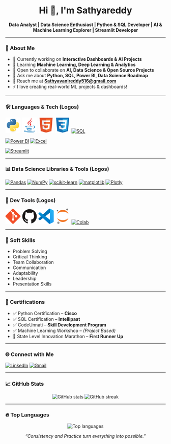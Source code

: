<h1 align="center">Hi 👋, I'm Sathyareddy</h1>

<p align="center">
  <b>Data Analyst | Data Science Enthusiast | Python & SQL Developer | AI & Machine Learning Explorer | Streamlit Developer</b>
</p>

---

### 🚀 About Me
- 🔭 Currently working on **Interactive Dashboards & AI Projects**
- 🌱 Learning **Machine Learning, Deep Learning & Analytics**
- 👯 Open to collaborate on **AI, Data Science & Open Source Projects**
- 💬 Ask me about **Python, SQL, Power BI, Data Science Roadmap**
- 📩 Reach me at **Sathyavanireddy516@gmail.com**
- ⚡ I love creating real-world ML projects & dashboards!

---

### 🛠️ Languages & Tech (Logos)
<p align="left">
  <!-- Programming Languages -->
  <a href="https://www.python.org" target="_blank"><img src="https://raw.githubusercontent.com/devicons/devicon/master/icons/python/python-original.svg" alt="Python" width="48" height="48"/></a>
  <a href="https://www.java.com" target="_blank"><img src="https://raw.githubusercontent.com/devicons/devicon/master/icons/java/java-original.svg" alt="Java" width="48" height="48"/></a>
  <a href="https://developer.mozilla.org/en-US/docs/Web/HTML" target="_blank"><img src="https://raw.githubusercontent.com/devicons/devicon/master/icons/html5/html5-original.svg" alt="HTML5" width="48" height="48"/></a>
  <a href="https://developer.mozilla.org/en-US/docs/Web/CSS" target="_blank"><img src="https://raw.githubusercontent.com/devicons/devicon/master/icons/css3/css3-original.svg" alt="CSS3" width="48" height="48"/></a>
  <a href="https://www.w3.org/TR/2011/WD-SQL-20111102/" target="_blank"><img src="https://img.icons8.com/external-flat-juicy-fish/64/000000/external-sql-coding-and-development-flat-flat-juicy-fish.png" alt="SQL" width="48" height="48"/></a>

  <!-- Data / BI -->
  <a href="https://powerbi.microsoft.com/" target="_blank"><img src="https://upload.wikimedia.org/wikipedia/commons/c/cf/New_Power_BI_Logo.svg" alt="Power BI" width="48" height="48"/></a>
  <a href="https://www.microsoft.com/en-us/microsoft-365/excel" target="_blank"><img src="https://img.icons8.com/fluency/48/000000/microsoft-excel-2019.png" alt="Excel" width="48" height="48"/></a>

  <!-- Web / Apps -->
  <a href="https://streamlit.io" target="_blank"><img src="https://streamlit.io/images/brand/streamlit-logo-secondary-colormark-darktext.png" alt="Streamlit" width="110" height="48"/></a>
</p>

---

### 📊 Data Science Libraries & Tools (Logos)
<p align="left">
  <a href="https://pandas.pydata.org" target="_blank"><img src="https://upload.wikimedia.org/wikipedia/commons/e/ed/Pandas_logo.svg" alt="Pandas" width="110" height="48"/></a>
  <a href="https://numpy.org" target="_blank"><img src="https://numpy.org/images/logo.svg" alt="NumPy" width="110" height="48"/></a>
  <a href="https://scikit-learn.org" target="_blank"><img src="https://scikit-learn.org/stable/_static/scikit-learn-logo-small.png" alt="scikit-learn" width="110" height="48"/></a>
  <a href="https://matplotlib.org" target="_blank"><img src="https://matplotlib.org/_static/logo2_compressed.svg" alt="matplotlib" width="110" height="48"/></a>
  <a href="https://plotly.com" target="_blank"><img src="https://images.plot.ly/logo/new-branding/plotly-logomark.png" alt="Plotly" width="48" height="48"/></a>
</p>

---

### 🧰 Dev Tools (Logos)
<p align="left">
  <a href="https://git-scm.com" target="_blank"><img src="https://raw.githubusercontent.com/devicons/devicon/master/icons/git/git-original.svg" alt="Git" width="48" height="48"/></a>
  <a href="https://github.com" target="_blank"><img src="https://raw.githubusercontent.com/devicons/devicon/master/icons/github/github-original.svg" alt="GitHub" width="48" height="48"/></a>
  <a href="https://code.visualstudio.com" target="_blank"><img src="https://raw.githubusercontent.com/devicons/devicon/master/icons/vscode/vscode-original.svg" alt="VS Code" width="48" height="48"/></a>
  <a href="https://jupyter.org" target="_blank"><img src="https://raw.githubusercontent.com/devicons/devicon/master/icons/jupyter/jupyter-original.svg" alt="Jupyter" width="48" height="48"/></a>
  <a href="https://colab.research.google.com" target="_blank"><img src="https://upload.wikimedia.org/wikipedia/commons/7/7e/Google_Colab_logo.png" alt="Colab" width="48" height="48"/></a>
</p>

---

### 💼 Soft Skills
- Problem Solving  
- Critical Thinking  
- Team Collaboration  
- Communication  
- Adaptability  
- Leadership  
- Presentation Skills

---

### 🏅 Certifications
- ✅ Python Certification – **Cisco**  
- ✅ SQL Certification – **Intellipaat**  
- ✅ CodeUnnati – **Skill Development Program**  
- ✅ Machine Learning Workshop – *(Project Based)*  
- 🥈 State Level Innovation Marathon – **First Runner Up**

---

### 🌐 Connect with Me
<p>
  <a href="https://linkedin.com/in/sathyareddy20" target="_blank"><img src="https://img.shields.io/badge/-LinkedIn-%230077B5?style=for-the-badge&logo=linkedin&logoColor=white" alt="LinkedIn"></a>
  <a href="mailto:Sathyavanireddy516@gmail.com" target="_blank"><img src="https://img.shields.io/badge/-Gmail-D14836?style=for-the-badge&logo=gmail&logoColor=white" alt="Gmail"></a>
</p>

---

### 📈 GitHub Stats
<p align="center">
  <img src="https://github-readme-stats.vercel.app/api?username=YOUR_GITHUB_USERNAME&show_icons=true&theme=tokyonight" alt="GitHub stats" height="160"/>
  <img src="https://github-readme-streak-stats.herokuapp.com/?user=YOUR_GITHUB_USERNAME&theme=tokyonight" alt="GitHub streak" height="160"/>
</p>

---

### 🔥 Top Languages
<p align="center">
  <img src="https://github-readme-stats.vercel.app/api/top-langs/?username=YOUR_GITHUB_USERNAME&layout=compact&theme=tokyonight" alt="Top languages"/>
</p>

<p align="center"><i>“Consistency and Practice turn everything into possible.”</i></p>
